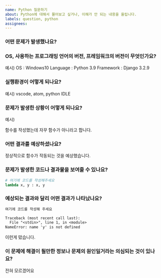 ```yaml
---
name: Python 질문하기
about: Python에 대해서 몰어보고 싶거나, 이해가 안 되는 내용을 올립니다.
labels: question, python
assignees:
---
```


<!--
    새로 발행되는 issue에서 안보이도록 이 내용은 지워주세요!

    name        : issue 템플릿의 이름입니다
    about       : name 아래에 작은 글씨로 보여지는 설명하는 내용입니다, 간단한 설명을 작성해주세요
    labels      : 레포지토리에 만들어진 label를 작동으로 붙일 수 있습니다, 레포지토리에 없는 label의 경우 작동하지 않습니다!
    assignees   : issue를 담당할 사람입니다. Github의 username으로 작성하셔야합니다.
 -->

<!--
Issue 작성시 보이는 주석입니다!

작성 중 일때 보이고, issue를 발행하면 안 보입니다!

여기에는 issue 발행자가 주제에 맞는 issue를 발행하는지,
issue에 올릴 내용이 맞는지 알려주기 위한 내용입니다

예시:
    1) 질문하기 전에 유사한 질문은 찾아보셨나요(구글링)
    2) 작성하시는 질문이 레포지토리의 주제와 동일한가요?
-->

### 어떤 문제가 발생했나요?

### OS, 사용하는 프로그래밍 언어의 버전, 프레임워크의 버전이 무엇인가요?

예시)
OS : Windows10
Language : Python 3.9
Framework : Django 3.2.9

### 실행환경이 어떻게 되나요?

예시) vscode, atom, python IDLE

### 문제가 발생한 상황이 어떻게 되나요?

예시)

함수를 작성했는데 자꾸 함수가 아니라고 합니다.

### 어떤 결과를 예상하셨나요?

정상적으로 함수가 작동되는 것을 예상했습니다.

### 문제가 발생한 코드나 결과물을 보여줄 수 있나요?

```python
# 여기에 코드를 작성해주세요
lambda x, y : x, y
```

### 예상되는 결과와 달리 어떤 결과가 나타났나요?

```txt
여기에 코드를 작성해 주세요

Traceback (most recent call last):
  File "<stdin>", line 1, in <module>
NameError: name 'y' is not defined
```

이런게 떴습니다.

### 이 문제에 해결이 될만한 정보나 문제의 원인일거라는 의심되는 것이 있나요?

전혀 모르겠어요
